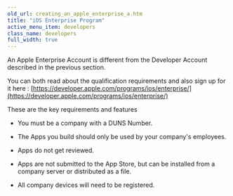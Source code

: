 ```yaml
---
old_url: creating_an_apple_enterprise_a.htm
title: "iOS Enterprise Program"
active_menu_item: developers
class_name: developers
full_width: true
---
```



An Apple Enterprise Account is different from the Developer Account described in the previous section.

You can both read about the qualification requirements and also sign up for it here : [https://developer.apple.com/programs/ios/enterprise/](https://developer.apple.com/programs/ios/enterprise/)

These are the key requirements and features

 - You must be a company with a DUNS Number.

 - The Apps you build should only be used by your company's employees.

 - Apps do not get reviewed.

 - Apps are not submitted to the App Store, but can be installed from a company server or distributed as a file.

 - All company devices will need to be registered.

